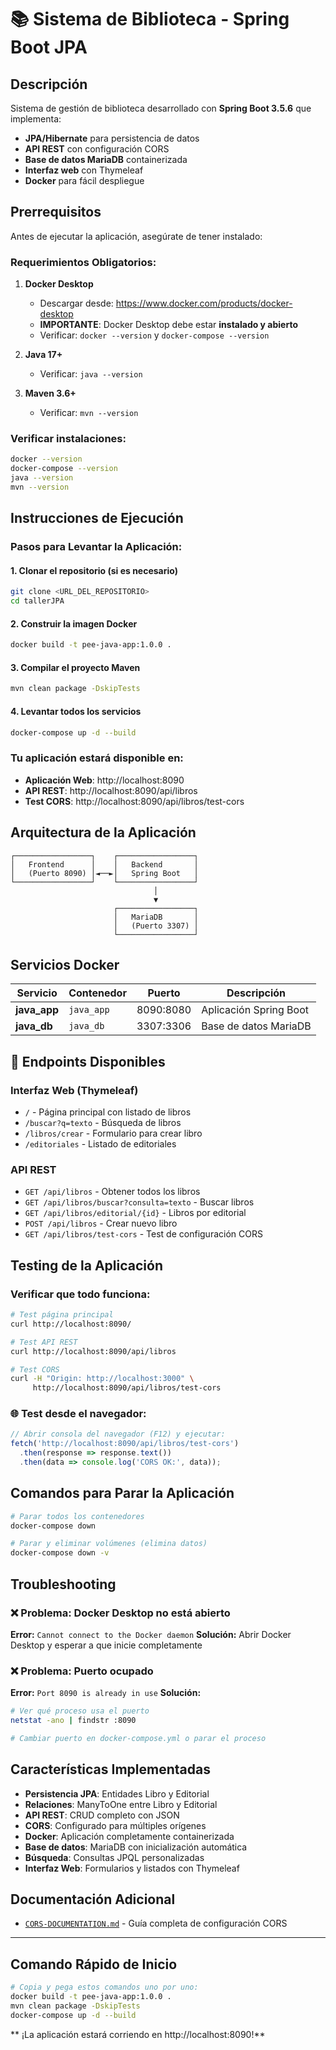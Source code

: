# 📚 Sistema de Biblioteca - Spring Boot JPA

## Descripción

Sistema de gestión de biblioteca desarrollado con **Spring Boot 3.5.6** que implementa:

- **JPA/Hibernate** para persistencia de datos
- **API REST** con configuración CORS
- **Base de datos MariaDB** containerizada
- **Interfaz web** con Thymeleaf
- **Docker** para fácil despliegue

## Prerrequisitos

Antes de ejecutar la aplicación, asegúrate de tener instalado:

### Requerimientos Obligatorios:

1. **Docker Desktop** 
   - Descargar desde: https://www.docker.com/products/docker-desktop
   - **IMPORTANTE**: Docker Desktop debe estar **instalado y abierto**
   - Verificar: `docker --version` y `docker-compose --version`

2. **Java 17+** 
   - Verificar: `java --version`

3. **Maven 3.6+** 
   - Verificar: `mvn --version`

### Verificar instalaciones:
```bash
docker --version
docker-compose --version
java --version
mvn --version
```

## Instrucciones de Ejecución

### Pasos para Levantar la Aplicación:

#### **1. Clonar el repositorio** (si es necesario)
```bash
git clone <URL_DEL_REPOSITORIO>
cd tallerJPA
```

#### **2. Construir la imagen Docker**
```bash
docker build -t pee-java-app:1.0.0 .
```

#### **3. Compilar el proyecto Maven**
```bash
mvn clean package -DskipTests
```

#### **4. Levantar todos los servicios**
```bash
docker-compose up -d --build
```

### Tu aplicación estará disponible en:

- **Aplicación Web**: http://localhost:8090
- **API REST**: http://localhost:8090/api/libros
- **Test CORS**: http://localhost:8090/api/libros/test-cors

## Arquitectura de la Aplicación

```
┌─────────────────┐    ┌─────────────────┐
│   Frontend      │    │   Backend       │
│   (Puerto 8090) │◄──►│   Spring Boot   │
└─────────────────┘    └─────────────────┘
                                │
                                ▼
                       ┌─────────────────┐
                       │   MariaDB       │
                       │   (Puerto 3307) │
                       └─────────────────┘
```

## Servicios Docker

| Servicio | Contenedor | Puerto | Descripción |
|----------|------------|--------|-------------|
| **java_app** | `java_app` | 8090:8080 | Aplicación Spring Boot |
| **java_db** | `java_db` | 3307:3306 | Base de datos MariaDB |

## 🔗 Endpoints Disponibles

### **Interfaz Web (Thymeleaf)**
- `/` - Página principal con listado de libros
- `/buscar?q=texto` - Búsqueda de libros
- `/libros/crear` - Formulario para crear libro
- `/editoriales` - Listado de editoriales

### **API REST**
- `GET /api/libros` - Obtener todos los libros
- `GET /api/libros/buscar?consulta=texto` - Buscar libros
- `GET /api/libros/editorial/{id}` - Libros por editorial
- `POST /api/libros` - Crear nuevo libro
- `GET /api/libros/test-cors` - Test de configuración CORS

## Testing de la Aplicación

### **Verificar que todo funciona:**

```bash
# Test página principal
curl http://localhost:8090/

# Test API REST
curl http://localhost:8090/api/libros

# Test CORS
curl -H "Origin: http://localhost:3000" \
     http://localhost:8090/api/libros/test-cors
```


### 🌐 **Test desde el navegador:**
```javascript
// Abrir consola del navegador (F12) y ejecutar:
fetch('http://localhost:8090/api/libros/test-cors')
  .then(response => response.text())
  .then(data => console.log('CORS OK:', data));
```

## Comandos para Parar la Aplicación

```bash
# Parar todos los contenedores
docker-compose down

# Parar y eliminar volúmenes (elimina datos)
docker-compose down -v
```
## Troubleshooting

### ❌ **Problema: Docker Desktop no está abierto**
**Error:** `Cannot connect to the Docker daemon`
**Solución:** Abrir Docker Desktop y esperar a que inicie completamente

### ❌ **Problema: Puerto ocupado**
**Error:** `Port 8090 is already in use`
**Solución:** 
```bash
# Ver qué proceso usa el puerto
netstat -ano | findstr :8090

# Cambiar puerto en docker-compose.yml o parar el proceso
```

## Características Implementadas

- **Persistencia JPA**: Entidades Libro y Editorial
- **Relaciones**: ManyToOne entre Libro y Editorial  
- **API REST**: CRUD completo con JSON
- **CORS**: Configurado para múltiples orígenes
- **Docker**: Aplicación completamente containerizada
- **Base de datos**: MariaDB con inicialización automática
- **Búsqueda**: Consultas JPQL personalizadas
- **Interfaz Web**: Formularios y listados con Thymeleaf

## Documentación Adicional

- [`CORS-DOCUMENTATION.md`](CORS-DOCUMENTATION.md) - Guía completa de configuración CORS

---

## Comando Rápido de Inicio

```bash
# Copia y pega estos comandos uno por uno:
docker build -t pee-java-app:1.0.0 .
mvn clean package -DskipTests
docker-compose up -d --build
```

** ¡La aplicación estará corriendo en http://localhost:8090!**